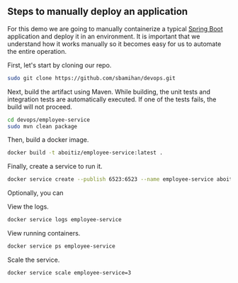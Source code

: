 ## Steps to manually deploy an application

For this demo we are going to manually containerize a typical [Spring Boot](https://spring.io/projects/spring-boot) application and deploy it in an environment. It is important that we understand how it works manually so it becomes easy for us to automate the entire operation.

First, let's start by cloning our repo.

```bash
sudo git clone https://github.com/sbamihan/devops.git
```

Next, build the artifact using Maven. While building, the unit tests and integration tests are automatically executed. If one of the tests fails, the build will not proceed.

```bash
cd devops/employee-service
sudo mvn clean package
```

Then, build a docker image.

```bash
docker build -t aboitiz/employee-service:latest .
```

Finally, create a service to run it.
```bash
docker service create --publish 6523:6523 --name employee-service aboitiz/employee-service:latest
```

Optionally, you can 

View the logs.
```bash
docker service logs employee-service
```

View running containers.
```bash
docker service ps employee-service
```

Scale the service.
```bash
docker service scale employee-service=3
```